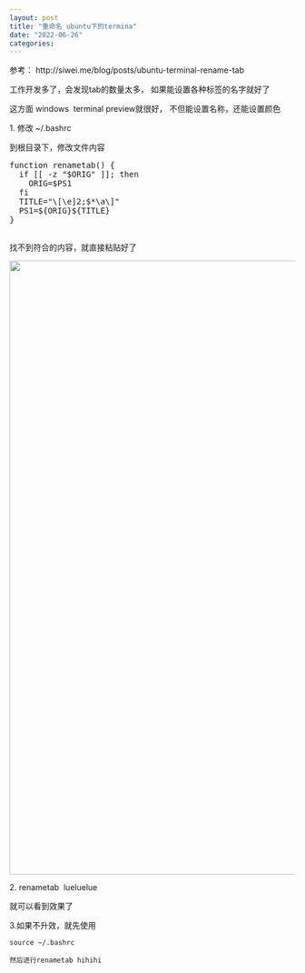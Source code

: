 ```yaml
---
layout: post
title: "重命名 ubuntu下的termina"
date: "2022-06-26"
categories: 
---
```

<p>参考：&nbsp;http://siwei.me/blog/posts/ubuntu-terminal-rename-tab&nbsp;</p>

<p>工作开发多了，会发现tab的数量太多， 如果能设置各种标签的名字就好了</p>

<p>这方面 windows&nbsp; terminal preview就很好， 不但能设置名称，还能设置颜色</p>

<p>1. 修改 ~/.bashrc</p>

<p>到根目录下，修改文件内容</p>

<pre class="hljs bash">
<span class="hljs-keyword">function</span> <span class="hljs-function"><span class="hljs-title">renametab</span></span>() {
  <span class="hljs-keyword">if</span> [[ -z <span class="hljs-string">&quot;<span class="hljs-variable">$ORIG</span>&quot;</span> ]]; <span class="hljs-keyword">then</span>
    ORIG=<span class="hljs-variable">$PS1</span>
  <span class="hljs-keyword">fi</span>
  TITLE=<span class="hljs-string">&quot;\[\e]2;$*\a\]&quot;</span>
  PS1=<span class="hljs-variable">${ORIG}</span><span class="hljs-variable">${TITLE}</span>
}

</pre>

<p>找不到符合的内容，就直接粘贴好了</p>

<p><img height="1080" src="/uploads/ckeditor/pictures/80/image-20220627080056-1.png" width="1920" /></p>

<p>2. renametab&nbsp; lueluelue</p>

<p>就可以看到效果了</p>

<p>3.如果不升效，就先使用</p>

<pre class="lang-bash s-code-block">
<code class="hljs language-bash"><span class="hljs-built_in">source</span> ~/.bashrc</code></pre>

<p><code>然后进行renametab hihihi</code></p>

